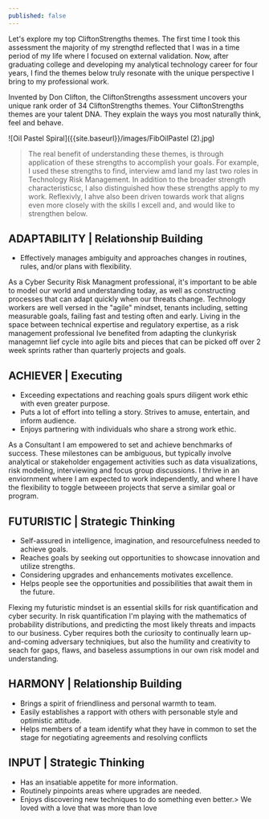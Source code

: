 ```yaml
---
published: false
---
```

Let's explore my top CliftonStrengths themes. The first time I took this assessment the majority of my strengthd reflected that I was in a time period of my life where I focused on external validation. Now, after graduating college and developing my analytical technology career for four years, I find the themes below truly resonate with the unique perspective I bring to my professional work.

Invented by Don Clifton, the CliftonStrengths assessment uncovers your unique rank order of 34 CliftonStrengths themes. Your CliftonStrengths themes are your talent DNA. They explain the ways you most naturally think, feel and behave.

![Oil Pastel Spiral]({{site.baseurl}}/images/FibOilPastel (2).jpg)

> The real benefit of understanding these themes, is through application of these strengths to accomplish your goals. For example, I used these strengths to find, interview amd land my last two roles in Technology Risk Management. In addition to the broader strength characteristicsc, I also distinguished how these strengths apply to my work. Reflexivly, I ahve also been driven towards work that aligns even more closely with the skills I excell and, and would like to strengthen below.

## ADAPTABILITY | Relationship Building
- Effectively manages ambiguity and approaches changes in routines, rules, and/or plans with flexibility.

As a Cyber Security Risk Managment professional, it's important to be able to model our world and understanding today, as well as constructing processes that can adapt quickly when our threats change. Technology workers are well versed in the "agile" mindset, tenants including, setting measurable goals, failing fast and testing often and early. Living in the space between technical expertise and regulatory expertise, as a risk management professional Ive benefited from adapting the clunkyrisk managemnt lief cycle into agile bits and pieces that can be picked off over 2 week sprints rather than quarterly projects and goals.

## ACHIEVER | Executing
- Exceeding expectations and reaching goals spurs diligent work ethic with even greater purpose.
- Puts a lot of effort into telling a story. Strives to amuse, entertain, and inform audience.
- Enjoys partnering with individuals who share a strong work ethic.

As a Consultant I am empowered to set and achieve benchmarks of success. These milestones can be ambiguous, but typically involve analytical or stakeholder engagement activities such as data visualizations, risk modeling, interviewing and focus group discussions. I thrive in an enviornment where I am expected to work independently, and where I have the flexibility to toggle betweeen projects that serve a similar goal or program.

## FUTURISTIC | Strategic Thinking
- Self-assured in intelligence, imagination, and resourcefulness needed to achieve goals.
- Reaches goals by seeking out opportunities to showcase innovation and utilize strengths.
- Considering upgrades and enhancements motivates excellence.
- Helps people see the opportunities and possibilities that await them in the future.

Flexing my futuristic mindset is an essential skills for risk quantification and cyber security. In risk quantification I'm playing with the mathematics of probability distributions, and predicting the most likely threats and impacts to our business. Cyber requires both the curiosity to continually learn up-and-coming adversary techniqiues, but also the humility and creativity to seach for gaps, flaws, and baseless assumptions in our own risk model and understanding.

## HARMONY | Relationship Building
- Brings a spirit of friendliness and personal warmth to team.
- Easily establishes a rapport with others with personable style and optimistic attitude.
- Helps members of a team identify what they have in common to set the stage for negotiating agreements and resolving conflicts

## INPUT | Strategic Thinking
- Has an insatiable appetite for more information.
- Routinely pinpoints areas where upgrades are needed.
- Enjoys discovering new techniques to do something even better.> We loved with a love that was more than love

